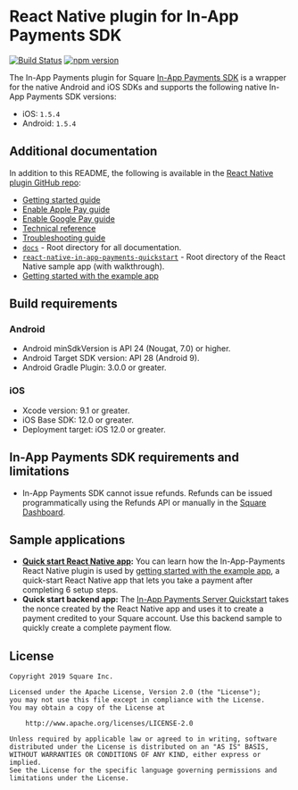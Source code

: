 # React Native plugin for In-App Payments SDK

[![Build Status](https://travis-ci.com/square/in-app-payments-react-native-plugin.svg?branch=master)](https://travis-ci.com/square/in-app-payments-react-native-plugin)
[![npm version](https://badge.fury.io/js/react-native-square-in-app-payments.svg)](https://badge.fury.io/js/react-native-square-in-app-payments)

The In-App Payments plugin for Square [In-App Payments SDK] is a wrapper for the native Android and iOS SDKs and 
supports the following native In-App Payments SDK versions:

  * iOS: `1.5.4`
  * Android: `1.5.4`

## Additional documentation

In addition to this README, the following is available in the [React Native plugin GitHub repo]:

* [Getting started guide]
* [Enable Apple Pay guide]
* [Enable Google Pay guide]
* [Technical reference]
* [Troubleshooting guide]
* [`docs`] - Root directory for all documentation.
* [`react-native-in-app-payments-quickstart`] - Root directory of the React Native sample app (with walkthrough).
* [Getting started with the example app]

## Build requirements

### Android

* Android minSdkVersion is API 24 (Nougat, 7.0) or higher.
* Android Target SDK version: API 28 (Android 9).
* Android Gradle Plugin: 3.0.0 or greater.

### iOS

* Xcode version: 9.1 or greater.
* iOS Base SDK: 12.0 or greater.
* Deployment target: iOS 12.0 or greater.

## In-App Payments SDK requirements and limitations

* In-App Payments SDK cannot issue refunds. Refunds can be issued programmatically using
  the Refunds API or manually in the [Square Dashboard].

## Sample applications
* **[Quick start React Native app]:** You can learn how the In-App-Payments React Native plugin is used by [getting started with the example app], a quick-start React Native app that lets you take a payment after completing 6 setup steps. 
* **Quick start backend app:** The [In-App Payments Server Quickstart](https://github.com/square/in-app-payments-server-quickstart) 
takes the nonce created by the React Native app and uses it to create a payment credited to your Square account. Use this backend sample to quickly create a complete payment flow.

## License

```
Copyright 2019 Square Inc.

Licensed under the Apache License, Version 2.0 (the "License");
you may not use this file except in compliance with the License.
You may obtain a copy of the License at

    http://www.apache.org/licenses/LICENSE-2.0

Unless required by applicable law or agreed to in writing, software
distributed under the License is distributed on an "AS IS" BASIS,
WITHOUT WARRANTIES OR CONDITIONS OF ANY KIND, either express or implied.
See the License for the specific language governing permissions and
limitations under the License.
```

[//]: # "Link anchor definitions"
[In-App Payments SDK]: https://developer.squareup.com/docs/in-app-payments-sdk/what-it-does
[Square Dashboard]: https://squareup.com/dashboard/
[Testing Mobile Apps]: https://developer.squareup.com/docs/testing/mobile
[`docs`]: https://github.com/square/in-app-payments-react-native-plugin/tree/master/docs
[`react-native-in-app-payments-quickstart`]: https://github.com/square/in-app-payments-react-native-plugin/tree/master/react-native-in-app-payments-quickstart
[Getting started guide]: https://github.com/square/in-app-payments-react-native-plugin/blob/master/docs/get-started.md
[Enable Apple Pay guide]: https://github.com/square/in-app-payments-react-native-plugin/blob/master/docs/enable-applepay.md
[Enable Google Pay guide]: https://github.com/square/in-app-payments-react-native-plugin/blob/master/docs/enable-googlepay.md
[Technical reference]: https://github.com/square/in-app-payments-react-native-plugin/blob/master/docs/reference.md
[Troubleshooting guide]: https://github.com/square/in-app-payments-react-native-plugin/blob/master/docs/troubleshooting.md
[React Native plugin GitHub repo]: https://github.com/square/in-app-payments-react-native-plugin/tree/master
[Getting started with the example app]: https://github.com/square/in-app-payments-react-native-plugin/tree/master/react-native-in-app-payments-quickstart/README.md
[Quick start React Native app]: https://github.com/square/in-app-payments-react-native-plugin/tree/master/react-native-in-app-payments-quickstart